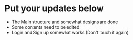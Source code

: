 # Put your updates below 

- The Main structure and somewhat designs are done 
- Some contents need to be edited 
- Login and Sign up somewhat works (Don't touch it again)
